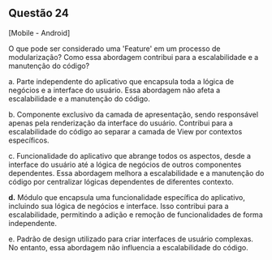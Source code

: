 

## Questão 24
[Mobile - Android]

O que pode ser considerado uma 'Feature' em um processo de modularização? Como essa abordagem contribui para a escalabilidade e a manutenção do código?

a. Parte independente do aplicativo que encapsula toda a lógica de negócios e a interface do usuário. Essa abordagem não afeta a escalabilidade e a manutenção do código.

b. Componente exclusivo da camada de apresentação, sendo responsável apenas pela renderização da interface do usuário. Contribui para a escalabilidade do código ao separar a camada de View por contextos específicos.

c. Funcionalidade do aplicativo que abrange todos os aspectos, desde a interface do usuário até a lógica de negócios de outros componentes dependentes. Essa abordagem melhora a escalabilidade e a manutenção do código por centralizar lógicas dependentes de diferentes contexto.

**d.** Módulo que encapsula uma funcionalidade específica do aplicativo, incluindo sua lógica de negócios e interface. Isso contribui para a escalabilidade, permitindo a adição e remoção de funcionalidades de forma independente.

e. Padrão de design utilizado para criar interfaces de usuário complexas. No entanto, essa abordagem não influencia a escalabilidade do código.



